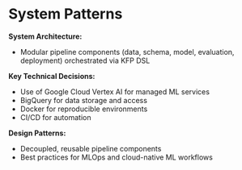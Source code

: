 # System Patterns

**System Architecture:**
- Modular pipeline components (data, schema, model, evaluation, deployment) orchestrated via KFP DSL

**Key Technical Decisions:**
- Use of Google Cloud Vertex AI for managed ML services
- BigQuery for data storage and access
- Docker for reproducible environments
- CI/CD for automation

**Design Patterns:**
- Decoupled, reusable pipeline components
- Best practices for MLOps and cloud-native ML workflows 